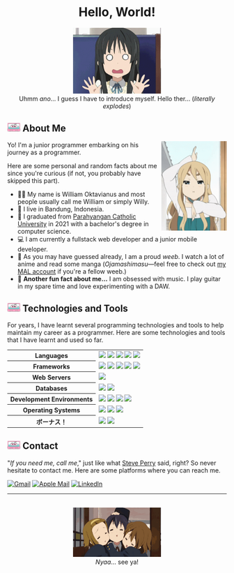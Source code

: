 <!-- HELLO -->

<div align="center">

# Hello, World!

<div align="center">
    <div>
        <img width="40%" alt="Mio Akiyama" src="images/mio-akiyama-shocked.gif">
    </div>
    Uhmm <i>ano</i>... I guess I have to introduce myself. Hello ther... (<i>literally explodes</i>)
</div>

</div>

<!-- ABOUT ME -->

## <img width="30px" float="left" alt="Cassette" src="images/cassette.gif"> About Me

<img width="150px" align="right" alt="Tsumugi Kotobuki" src="images/mugi-kotobuki-fish.gif">
Yo! I'm a junior programmer embarking on his journey as a programmer.

Here are some personal and random facts about me since you're curious (if not, you probably have skipped this part).

<ul>
    <li> 👨‍💻 My name is William Oktavianus and most people usually call me William or simply Willy. </li>
    <li> 🏡 I live in Bandung, Indonesia. </li>
    <li> 🏫 I graduated from <a href="https://unpar.ac.id">Parahyangan Catholic University</a> in 2021 with a bachelor's degree in computer science. </li>
    <li> 💻 I am currently a fullstack web developer and a junior mobile developer. </li>
    <li> 👺 As you may have guessed already, I am a proud <i>weeb</i>. I watch a lot of anime and read some manga (<i>Ojamashimasu</i>—feel free to check out <a href="https://myanimelist.net/profile/coolcat082">my MAL account</a> if you're a fellow weeb.) </li>
    <li> 🎸 <b>Another fun fact about me&hellip;</b> I am obsessed with music. I play guitar in my spare time and love experimenting with a DAW. </li>
</ul>

<!-- TECHNOLOGIES AND TOOL -->

## <img width="30px" float="left" alt="Cassette" src="images/cassette.gif"> Technologies and Tools

For years, I have learnt several programming technologies and tools to help maintain my career as a programmer. Here are some technologies and tools that I have learnt and used so far.

<table>
    <tr>
        <th> Languages </th>
        <td>
            <!-- Java -->
            <img src="https://img.shields.io/badge/java-%23ED8B00.svg?style=for-the-badge&logo=openjdk&logoColor=white">
            <!-- JavaScript -->
            <img src="https://img.shields.io/badge/javascript-%23323330.svg?style=for-the-badge&logo=javascript&logoColor=%23F7DF1E">
            <!-- PHP -->
            <img src="https://img.shields.io/badge/php-%23777BB4.svg?style=for-the-badge&logo=php&logoColor=white">
            <!-- Python -->
            <img src="https://img.shields.io/badge/python-3670A0?style=for-the-badge&logo=python&logoColor=ffdd54">
            <!-- Swift -->
            <img src="https://img.shields.io/badge/swift-F54A2A?style=for-the-badge&logo=swift&logoColor=white">
        </td>
    </tr>
    <tr>
        <th> Frameworks </th>
        <td>
            <!-- Laravel -->
            <img src="https://img.shields.io/badge/laravel-%23FF2D20.svg?style=for-the-badge&logo=laravel&logoColor=white">
            <!-- CodeIgniter -->
            <img src="https://img.shields.io/badge/CodeIgniter-%23EF4223.svg?style=for-the-badge&logo=codeIgniter&logoColor=white">
            <!-- React -->
            <img src="https://img.shields.io/badge/react-%2320232a.svg?style=for-the-badge&logo=react&logoColor=%2361DAFB">
            <!-- React Native -->
            <img src="https://img.shields.io/badge/react_native-%2320232a.svg?style=for-the-badge&logo=react&logoColor=%2361DAFB">
            <!-- Flutter -->
            <img src="https://img.shields.io/badge/Flutter-%2302569B.svg?style=for-the-badge&logo=Flutter&logoColor=white">
        </td>
    </tr>
    <tr>
        <th> Web Servers </th>
        <td>
            <!-- nginx -->
            <img src="https://img.shields.io/badge/nginx-%23009639.svg?style=for-the-badge&logo=nginx&logoColor=white">
        </td>
    </tr>
    <tr>
        <th> Databases </th>
        <td>
            <!-- MySQL -->
            <img src="https://img.shields.io/badge/mysql-%2300f.svg?style=for-the-badge&logo=mysql&logoColor=white">
            <!-- MSSQL -->
            <img src="https://img.shields.io/badge/Microsoft%20SQL%20Server-CC2927?style=for-the-badge&logo=microsoft%20sql%20server&logoColor=white">
        </td>
    </tr>
    <tr>
        <th> Development Environments </th>
        <td>
            <!-- VSC -->
            <img src="https://img.shields.io/badge/Visual%20Studio%20Code-0078d7.svg?style=for-the-badge&logo=visual-studio-code&logoColor=white">
            <!-- NetBeans -->
            <img src="https://img.shields.io/badge/NetBeansIDE-1B6AC6.svg?style=for-the-badge&logo=apache-netbeans-ide&logoColor=white">
            <!-- Spyder -->
            <img src="https://img.shields.io/badge/Spyder-838485?style=for-the-badge&logo=spyder%20ide&logoColor=maroon">
            <!-- XCode -->
            <img src="https://img.shields.io/badge/Xcode-007ACC?style=for-the-badge&logo=Xcode&logoColor=white">
        </td>
    </tr>
    <tr>
        <th> Operating Systems </th>
        <td>
            <!-- MacOS -->
            <img src="https://img.shields.io/badge/mac%20os-000000?style=for-the-badge&logo=macos&logoColor=F0F0F0">
            <!-- Ubuntu -->
            <img src="https://img.shields.io/badge/Ubuntu-E95420?style=for-the-badge&logo=ubuntu&logoColor=white">
            <!-- Windows -->
            <img src="https://img.shields.io/badge/Windows-0078D6?style=for-the-badge&logo=windows&logoColor=white">
        </td>
    </tr>
    <tr>
        <th> ボーナス！ </th>
        <td>
            <!-- Apple Music -->
            <a href="https://music.apple.com/profile/williamo1099"><img src="https://img.shields.io/badge/Apple_Music-9933CC?style=for-the-badge&logo=apple-music&logoColor=white"></a>
            <!-- YouTube Music -->
            <a href="https://music.youtube.com/channel/UCUPOX7iKyaZBhXt6S8ol2cA?si=BVv2clOMajeBkZAm"><img src="https://img.shields.io/badge/YouTube_Music-FF0000?style=for-the-badge&logo=youtube-music&logoColor=white"></a>
        </td>
    </tr>
</table>

<!-- CONTACT -->

## <img width="30px" float="left" alt="Cassette" src="images/cassette.gif"> Contact

"<i>If you need me, call me</i>," just like what <a href="https://steveperry.com">Steve Perry</a> said, right? So never hesitate to contact me. Here are some platforms where you can reach me.

<div>
    <!-- Email -->
    <a href="mailto:williamoktavianus1099@gmail.com"><img alt="Gmail" src="https://img.shields.io/badge/Gmail-D14836?style=for-the-badge&logo=gmail&logoColor=white"></a>
    <a href="mailto:williamoktavianus@icloud.com"><img alt="Apple Mail" src="https://img.shields.io/badge/Apple%20Mail-007AFF?style=for-the-badge&logo=apple&logoColor=white"></a>
    <!-- LinkedIn -->
    <a href="https://www.linkedin.com/in/williamo1099/"><img alt="LinkedIn" src="https://img.shields.io/badge/LinkedIn-0077B5?style=for-the-badge&logo=linkedin&logoColor=white"></a>
</div>

<hr>
<br>

<div align="center">
    <div>
        <img width="40%" alt="Ritsu Tainaka, Yui Hirasawa, Azunyan Nakano" src="images/yui-ritsu-azusa-hug.gif">
    </div>
    <i>Nyaa</i>... see ya!
</div>
